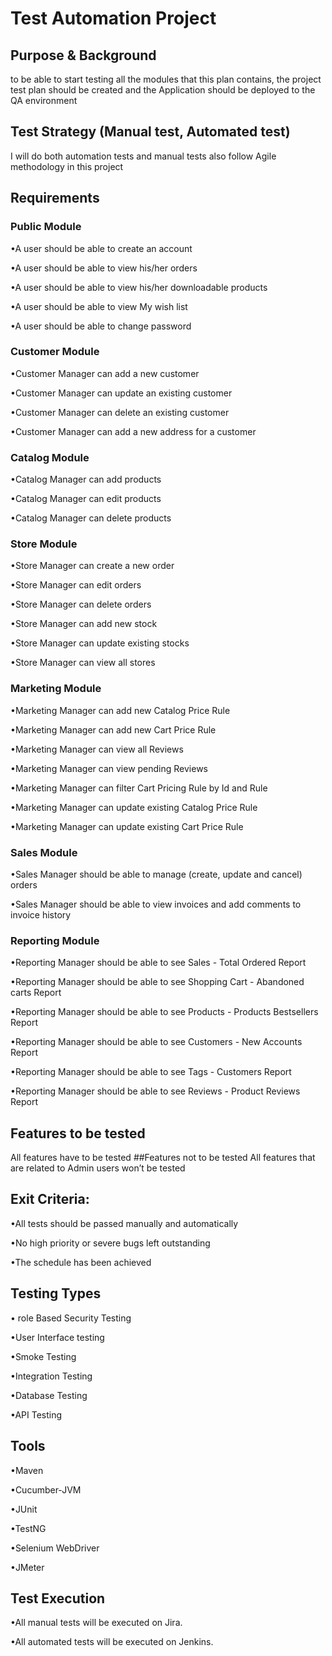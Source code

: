 
# Test Automation Project

## Purpose & Background

to be able to start  testing  all the modules that this plan contains,  the project test plan should be created and the Application should be deployed to the QA environment

## Test Strategy (Manual test, Automated test)

I will do both automation tests and manual tests also  follow Agile methodology in this project

## Requirements

### Public Module

•A user should be able to create an account

•A user should be able to view his/her orders

•A user should be able to view his/her downloadable products

•A user should be able to view My wish list

•A user should be able to change password

### Customer Module

•Customer Manager can add a new customer 

•Customer Manager can update an existing customer 

•Customer Manager can delete an existing customer 

•Customer Manager can add a new address for a customer 

### Catalog Module 

•Catalog Manager can add products 

•Catalog Manager can edit products 

•Catalog Manager can delete products 

### Store Module

•Store Manager can create a new order 

•Store Manager can edit orders 

•Store Manager can delete orders 

•Store Manager can add new stock 

•Store Manager can update existing stocks 

•Store Manager can view all stores 

### Marketing Module

•Marketing Manager can add new Catalog Price Rule 

•Marketing Manager can add new Cart Price Rule 

•Marketing Manager can view all Reviews 

•Marketing Manager can view pending Reviews 

•Marketing Manager can filter Cart Pricing Rule by Id and Rule 

•Marketing Manager can update existing Catalog Price Rule 

•Marketing Manager can update existing Cart Price Rule

### Sales Module

•Sales Manager should be able to manage (create, update and cancel)  orders 

•Sales Manager should be able to view invoices and add comments to invoice history 
### Reporting Module
•Reporting Manager should be able to see  Sales - Total Ordered Report

•Reporting Manager should be able to see Shopping Cart - Abandoned carts Report

•Reporting Manager should be able to see Products - Products Bestsellers Report

•Reporting Manager should be able to see Customers - New Accounts Report

•Reporting Manager should be able to see Tags - Customers Report

•Reporting Manager should be able to see Reviews - Product Reviews Report

## Features to be tested

All features have to be tested 
##Features not to be tested
All features that are related to Admin users won’t be tested

## Exit Criteria:

•All tests should be passed manually and automatically

•No high priority or severe bugs left outstanding

•The schedule has been achieved

## Testing Types

• role Based Security Testing

•User Interface testing

•Smoke Testing

•Integration Testing

•Database Testing

•API Testing

## Tools

•Maven

•Cucumber-JVM

•JUnit

•TestNG

•Selenium WebDriver

•JMeter

## Test Execution

•All manual tests will be executed on Jira.

•All automated tests will be executed on Jenkins.
